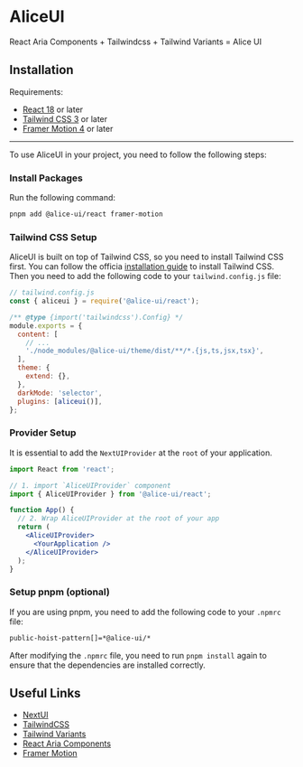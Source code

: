 # AliceUI

React Aria Components + Tailwindcss + Tailwind Variants = Alice UI

## Installation

Requirements:

- [React 18](https://reactjs.org/) or later
- [Tailwind CSS 3](https://tailwindcss.com/) or later
- [Framer Motion 4](https://www.framer.com/motion/) or later

---

To use AliceUI in your project, you need to follow the following steps:

### Install Packages

Run the following command:

```sh
pnpm add @alice-ui/react framer-motion
```

### Tailwind CSS Setup

AliceUI is built on top of Tailwind CSS, so you need to install Tailwind CSS first. You can follow the officia [installation guide](https://tailwindcss.com/docs/installation) to install Tailwind CSS. Then you need to add the following code to your `tailwind.config.js` file:

```js
// tailwind.config.js
const { aliceui } = require('@alice-ui/react');

/** @type {import('tailwindcss').Config} */
module.exports = {
  content: [
    // ...
    './node_modules/@alice-ui/theme/dist/**/*.{js,ts,jsx,tsx}',
  ],
  theme: {
    extend: {},
  },
  darkMode: 'selector',
  plugins: [aliceui()],
};
```

### Provider Setup

It is essential to add the `NextUIProvider` at the `root` of your application.

```jsx
import React from 'react';

// 1. import `AliceUIProvider` component
import { AliceUIProvider } from '@alice-ui/react';

function App() {
  // 2. Wrap AliceUIProvider at the root of your app
  return (
    <AliceUIProvider>
      <YourApplication />
    </AliceUIProvider>
  );
}
```

### Setup pnpm (optional)

If you are using pnpm, you need to add the following code to your `.npmrc` file:

```bash
public-hoist-pattern[]=*@alice-ui/*
```

After modifying the `.npmrc` file, you need to run `pnpm install` again to ensure that the dependencies are installed correctly.

## Useful Links

- [NextUI](https://nextui.org)
- [TailwindCSS](https://tailwindcss.com)
- [Tailwind Variants](https://www.tailwind-variants.org)
- [React Aria Components](https://react-spectrum.adobe.com/react-aria/index.html)
- [Framer Motion](https://www.framer.com/motion)
